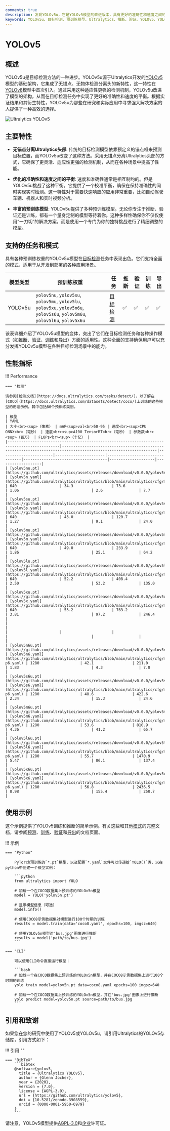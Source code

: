 ```yaml
---
comments: true
description: 发现YOLOv5u，它是YOLOv5模型的改进版本，具有更好的准确性和速度之间的平衡，并为各种目标检测任务提供了许多预训练模型。
keywords: YOLOv5u、目标检测、预训练模型、Ultralytics、推断、验证、YOLOv5、YOLOv8、无锚点、无物体检测、实时应用、机器学习
---
```


# YOLOv5

## 概述

YOLOv5u是目标检测方法的一种进步。YOLOv5u源于Ultralytics开发的[YOLOv5](https://github.com/ultralytics/yolov5)模型的基础架构，它集成了无锚点、无物体检测分离头的新特性，这一特性在[YOLOv8](yolov8.md)模型中首次引入。通过采用这种适应性更强的检测机制，YOLOv5u改进了模型的架构，从而在目标检测任务中实现了更好的准确性和速度的平衡。根据实证结果和其衍生特性，YOLOv5u为那些在研究和实际应用中寻求强大解决方案的人提供了一种高效的选择。

![Ultralytics YOLOv5](https://raw.githubusercontent.com/ultralytics/assets/main/yolov5/v70/splash.png)

## 主要特性

- **无锚点分离Ultralytics头部**: 传统的目标检测模型依靠预定义的锚点框来预测目标位置，而YOLOv5u改变了这种方法。采用无锚点分离Ultralytics头部的方式，它确保了更灵活、适应性更强的检测机制，从而在各种场景中提高了性能。

- **优化的准确性和速度之间的平衡**: 速度和准确性通常是相互制约的。但是YOLOv5u挑战了这种平衡。它提供了一个校准平衡，确保在保持准确性的同时实现实时检测。这一特性对于需要快速响应的应用非常重要，比如自动驾驶车辆、机器人和实时视频分析。

- **丰富的预训练模型**: YOLOv5u提供了多种预训练模型。无论你专注于推断、验证还是训练，都有一个量身定制的模型等待着你。这种多样性确保你不仅仅使用“一刀切”的解决方案，而是使用一个专门为你的独特挑战进行了精细调整的模型。

## 支持的任务和模式

具有各种预训练权重的YOLOv5u模型在[目标检测](../tasks/detect.md)任务中表现出色。它们支持全面的模式，适用于从开发到部署的各种应用场景。

| 模型类型    | 预训练权重                                                                                                                       | 任务                         | 推断 | 验证 | 训练 | 导出 |
|---------|-----------------------------------------------------------------------------------------------------------------------------|----------------------------|----|----|----|----|
| YOLOv5u | `yolov5nu`, `yolov5su`, `yolov5mu`, `yolov5lu`, `yolov5xu`, `yolov5n6u`, `yolov5s6u`, `yolov5m6u`, `yolov5l6u`, `yolov5x6u` | [目标检测](../tasks/detect.md) | ✅  | ✅  | ✅  | ✅  |

该表详细介绍了YOLOv5u模型的变体，突出了它们在目标检测任务和各种操作模式（如[推断](../modes/predict.md)、[验证](../modes/val.md)、[训练](../modes/train.md)和[导出](../modes/export.md)）方面的适用性。这种全面的支持确保用户可以充分发挥YOLOv5u模型在各种目标检测场景中的能力。

## 性能指标

!!! Performance

    === "检测"

    请参阅[检测文档](https://docs.ultralytics.com/tasks/detect/)，以了解在[COCO](https://docs.ultralytics.com/datasets/detect/coco/)上训练的这些模型的用法示例，其中包括80个预训练类别。

    | 模型                                                                                       | YAML                                                                                                           | 大小<br><sup>（像素） | mAP<sup>val<br>50-95 | 速度<br><sup>CPU ONNX<br>（毫秒） | 速度<br><sup>A100 TensorRT<br>（毫秒） | 参数数<br><sup>（百万） | FLOPs<br><sup>（十亿） |
    |---------------------------------------------------------------------------------------------|----------------------------------------------------------------------------------------------------------------|-----------------------|----------------------|--------------------------------|-------------------------------------|--------------------|-------------------|
    | [yolov5nu.pt](https://github.com/ultralytics/assets/releases/download/v0.0.0/yolov5nu.pt)   | [yolov5n.yaml](https://github.com/ultralytics/ultralytics/blob/main/ultralytics/cfg/models/v5/yolov5.yaml)     | 640                   | 34.3                 | 73.6                           | 1.06                                | 2.6                | 7.7               |
    | [yolov5su.pt](https://github.com/ultralytics/assets/releases/download/v0.0.0/yolov5su.pt)   | [yolov5s.yaml](https://github.com/ultralytics/ultralytics/blob/main/ultralytics/cfg/models/v5/yolov5.yaml)     | 640                   | 43.0                 | 120.7                          | 1.27                                | 9.1                | 24.0              |
    | [yolov5mu.pt](https://github.com/ultralytics/assets/releases/download/v0.0.0/yolov5mu.pt)   | [yolov5m.yaml](https://github.com/ultralytics/ultralytics/blob/main/ultralytics/cfg/models/v5/yolov5.yaml)     | 640                   | 49.0                 | 233.9                          | 1.86                                | 25.1               | 64.2              |
    | [yolov5lu.pt](https://github.com/ultralytics/assets/releases/download/v0.0.0/yolov5lu.pt)   | [yolov5l.yaml](https://github.com/ultralytics/ultralytics/blob/main/ultralytics/cfg/models/v5/yolov5.yaml)     | 640                   | 52.2                 | 408.4                          | 2.50                                | 53.2               | 135.0             |
    | [yolov5xu.pt](https://github.com/ultralytics/assets/releases/download/v0.0.0/yolov5xu.pt)   | [yolov5x.yaml](https://github.com/ultralytics/ultralytics/blob/main/ultralytics/cfg/models/v5/yolov5.yaml)     | 640                   | 53.2                 | 763.2                          | 3.81                                | 97.2               | 246.4             |
    |                                                                                             |                                                                                                                |                       |                      |                                |                                     |                    |                   |
    | [yolov5n6u.pt](https://github.com/ultralytics/assets/releases/download/v0.0.0/yolov5n6u.pt) | [yolov5n6.yaml](https://github.com/ultralytics/ultralytics/blob/main/ultralytics/cfg/models/v5/yolov5-p6.yaml) | 1280                  | 42.1                 | 211.0                          | 1.83                                | 4.3                | 7.8               |
    | [yolov5s6u.pt](https://github.com/ultralytics/assets/releases/download/v0.0.0/yolov5s6u.pt) | [yolov5s6.yaml](https://github.com/ultralytics/ultralytics/blob/main/ultralytics/cfg/models/v5/yolov5-p6.yaml) | 1280                  | 48.6                 | 422.6                          | 2.34                                | 15.3               | 24.6              |
    | [yolov5m6u.pt](https://github.com/ultralytics/assets/releases/download/v0.0.0/yolov5m6u.pt) | [yolov5m6.yaml](https://github.com/ultralytics/ultralytics/blob/main/ultralytics/cfg/models/v5/yolov5-p6.yaml) | 1280                  | 53.6                 | 810.9                          | 4.36                                | 41.2               | 65.7              |
    | [yolov5l6u.pt](https://github.com/ultralytics/assets/releases/download/v0.0.0/yolov5l6u.pt) | [yolov5l6.yaml](https://github.com/ultralytics/ultralytics/blob/main/ultralytics/cfg/models/v5/yolov5-p6.yaml) | 1280                  | 55.7                 | 1470.9                         | 5.47                                | 86.1               | 137.4             |
    | [yolov5x6u.pt](https://github.com/ultralytics/assets/releases/download/v0.0.0/yolov5x6u.pt) | [yolov5x6.yaml](https://github.com/ultralytics/ultralytics/blob/main/ultralytics/cfg/models/v5/yolov5-p6.yaml) | 1280                  | 56.8                 | 2436.5                         | 8.98                                | 155.4              | 250.7             |

## 使用示例

这个示例提供了YOLOv5训练和推断的简单示例。有关这些和其他[模式](../modes/index.md)的完整文档，请参阅[预测](../modes/predict.md)、[训练](../modes/train.md)、[验证](../modes/val.md)和[导出](../modes/export.md)的文档页面。

!!! 示例

    === "Python"

        PyTorch预训练的`*.pt`模型，以及配置`*.yaml`文件可以传递给`YOLO()`类，以在python中创建一个模型实例：

        ```python
        from ultralytics import YOLO

        # 加载一个在COCO数据集上预训练的YOLOv5n模型
        model = YOLO('yolov5n.pt')

        # 显示模型信息（可选）
        model.info()

        # 使用COCO8示例数据集对模型进行100个时期的训练
        results = model.train(data='coco8.yaml', epochs=100, imgsz=640)

        # 使用YOLOv5n模型对'bus.jpg'图像进行推断
        results = model('path/to/bus.jpg')
        ```

    === "CLI"

        可以使用CLI命令直接运行模型：

        ```bash
        # 加载一个在COCO数据集上预训练的YOLOv5n模型，并在COCO8示例数据集上进行100个时期的训练
        yolo train model=yolov5n.pt data=coco8.yaml epochs=100 imgsz=640

        # 加载一个在COCO数据集上预训练的YOLOv5n模型，并在'bus.jpg'图像上进行推断
        yolo predict model=yolov5n.pt source=path/to/bus.jpg
        ```

## 引用和致谢

如果您在您的研究中使用了YOLOv5或YOLOv5u，请引用Ultralytics的YOLOv5存储库，引用方式如下：

!!! 引用 ""

    === "BibTeX"
        ```bibtex
        @software{yolov5,
          title = {Ultralytics YOLOv5},
          author = {Glenn Jocher},
          year = {2020},
          version = {7.0},
          license = {AGPL-3.0},
          url = {https://github.com/ultralytics/yolov5},
          doi = {10.5281/zenodo.3908559},
          orcid = {0000-0001-5950-6979}
        }
        ```

请注意，YOLOv5模型提供[AGPL-3.0](https://github.com/ultralytics/ultralytics/blob/main/LICENSE)和[企业](https://ultralytics.com/license)许可证。
